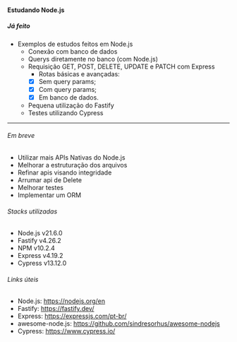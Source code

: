 #### Estudando Node.js

##### Já feito

- Exemplos de estudos feitos em Node.js
  - Conexão com banco de dados
  - Querys diretamente no banco (com Node.js)
  - Requisição GET, POST, DELETE, UPDATE e PATCH com Express
    - Rotas básicas e avançadas:
    - [x] Sem query params;
    - [x] Com query params;
    - [x] Em banco de dados.
  - Pequena utilização do Fastify
  - Testes utilizando Cypress

---

###### Em breve

- Utilizar mais APIs Nativas do Node.js
- Melhorar a estruturação dos arquivos
- Refinar apis visando integridade
- Arrumar api de Delete
- Melhorar testes
- Implementar um ORM

###### Stacks utilizadas

- Node.js v21.6.0
- Fastify v4.26.2
- NPM v10.2.4
- Express v4.19.2
- Cypress v13.12.0

###### Links úteis

- Node.js: https://nodejs.org/en
- Fastify: https://fastify.dev/
- Express: https://expressjs.com/pt-br/
- awesome-node.js: https://github.com/sindresorhus/awesome-nodejs
- Cypress: https://www.cypress.io/
